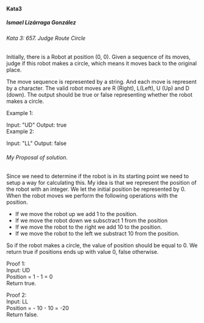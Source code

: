 #### Kata3
##### Ismael Lizárraga González

###### Kata 3: 657. Judge Route Circle
Initially, there is a Robot at position (0, 0). Given a sequence of its moves, judge if this robot makes a circle, which means it moves back to the original place.

The move sequence is represented by a string. And each move is represent by a character. The valid robot moves are R (Right), L(Left), U (Up) and D (down). The output should be true or false representing whether the robot makes a circle.

Example 1:

Input: "UD"  Output: true  
Example 2:

Input: "LL"  Output: false  

###### My Proposal of solution. 

Since we need to determine if the robot is in its starting point we need to setup a way for calculating this. My idea is that we represent the position of the robot with an integer. We let the initial position be represented by 0. When the robot moves we perform the following operations with the position. 

* If we move the robot up we add 1 to the position. 
* If we move the robot down we subsctract 1 from the position
* If we move the robot to the right we add 10 to the position. 
* If we move the robot to the left we substract 10 from the position. 

So if the robot makes a circle, the value of position should be equal to 0. We return true if positions ends up with value 0, false otherwise. 

Proof 1: <br>
Input: UD <br>
Position = 1 - 1 = 0 <br>
Return true. <br> 

Proof 2: <br>
Input: LL <br>
Position = - 10 - 10 = -20 <br>
Return false. <br> 